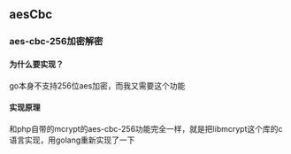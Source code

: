 ## aesCbc

### aes-cbc-256加密解密

#### 为什么要实现？
go本身不支持256位aes加密，而我又需要这个功能

#### 实现原理
和php自带的mcrypt的aes-cbc-256功能完全一样，就是把libmcrypt这个库的c语言实现，用golang重新实现了一下